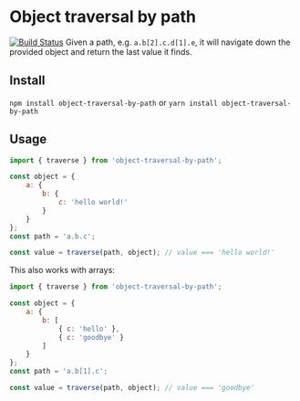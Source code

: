 # Object traversal by path
[![Build Status](https://travis-ci.org/ymhr/object-traversal-by-path.svg?branch=master)](https://travis-ci.org/ymhr/object-traversal-by-path)
Given a path, e.g. `a.b[2].c.d[1].e`, it will navigate down the provided object and return the last value it finds.

## Install
`npm install object-traversal-by-path` or
`yarn install object-traversal-by-path`

## Usage
```javascript
import { traverse } from 'object-traversal-by-path';

const object = {
    a: {
        b: {
            c: 'hello world!'
        }
    }
};
const path = 'a.b.c';

const value = traverse(path, object); // value === 'hello world!'
```

This also works with arrays:
```javascript
import { traverse } from 'object-traversal-by-path';

const object = {
    a: {
        b: [
            { c: 'hello' },
            { c: 'goodbye' }
        ]
    }
};
const path = 'a.b[1].c';

const value = traverse(path, object); // value === 'goodbye'
```